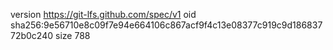 version https://git-lfs.github.com/spec/v1
oid sha256:9e56710e8c09f7e94e664106c867acf9f4c13e08377c919c9d18683772b0c240
size 788

